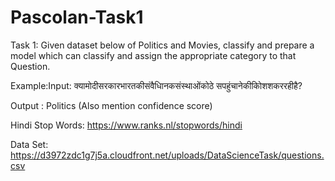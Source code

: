 # Pascolan-Task1

Task 1: Given dataset below of Politics and Movies, 
classify and prepare a model which can classify and assign the appropriate category to that Question.

Example:Input: क्यामोदीसरकारभारतकीसंवैधािनकसंस्थाओंकोठे सपहुंचानेकीकोिशशकररहीहै?

Output : Politics (Also mention confidence score)  

Hindi Stop Words: https://www.ranks.nl/stopwords/hindi

Data Set: https://d3972zdc1g7j5a.cloudfront.net/uploads/DataScienceTask/questions.csv
